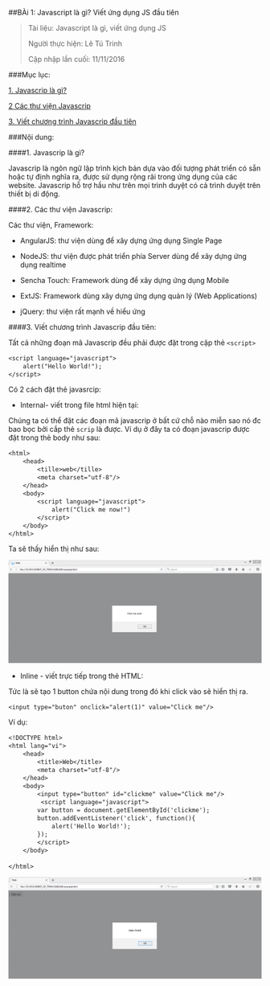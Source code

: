##BÀi 1: Javascript là gì? Viết ứng dụng JS đầu tiên

>Tài liệu: Javascript là gì, viết ứng dụng JS
>
>Người thực hiện: Lê Tú Trinh
>
>Cập nhập lần cuối: 11/11/2016

###Mục lục:

[1. Javascrip là gì?](#1)

[2 Các thư viện Javascrip](#2)

[3. Viết chương trình Javascrip đầu tiên](#3)

###Nội dung:

<a name="1"></a>
####1. Javascrip là gì?

Javascrip là ngôn ngữ lập trình kịch bản dựa vào đối tượng phát triển có sẵn hoặc tự định nghĩa ra, được sử dụng rộng rãi trong ứng dụng của các website. Javascrip hỗ trợ hầu như trên mọi trình duyệt có cả trình duyệt trên thiết bị di động.

<a name="2"></a>
####2. Các thư viện Javascrip:

Các thư viện, Framework:

- AngularJS: thư viện dùng để xây dựng ứng dụng Single Page

- NodeJS: thư viện được phát triển phía Server dùng để xây dựng ứng dụng realtime

- Sencha Touch: Framework  dùng để xây dựng ứng dụng Mobile

- ExtJS: Framework dùng xây dựng ứng dụng quản lý (Web Applications)

- jQuery: thư viện rất mạnh về hiểu ứng

<a name="3"></a>
####3. Viết chương trình Javascrip đầu tiên:

Tất cả những đoạn mã Javascrip đều phải được đặt trong cặp thẻ `<script>` 

```
<script language="javascript">
	alert("Hello World!");
</script>
```
Có 2 cách đặt thẻ javasrcip:

- Internal- viết trong file html hiện tại:

Chúng ta có thể đặt các đoạn mã javascrip ở bất cứ chỗ nào miễn sao nó đc bao bọc bởi cắp thẻ `scrip` là được. Ví dụ ở đây ta có đoạn javascrip được đặt trong thẻ body như sau:

```
<html>
	<head>
		<tille>web</tille>
		<meta charset="utf-8"/>
	</head>
	<body>
		<script language="javascript">
			alert("Click me now!")
		</script>
	</body>
</html>
```

Ta sẽ thấy hiển thị như sau:

![1](https://github.com/TrinhTu/web_developer/blob/master/Task09_Javascript_Course_01/Bai01_Javascript/image/1.png)

- Inline - viết trực tiếp trong thẻ HTML:

Tức là sẽ tạo 1 button chứa nội dung trong đó khi click vào sẽ hiển thị ra.

```
<input type="buton" onclick="alert(1)" value="Click me"/>
```
Ví dụ:

```
<!DOCTYPE html>
<html lang="vi">
	<head>
		<title>Web</title>
		<meta charset="utf-8"/>
	</head>
	<body>
		<input type="button" id="clickme" value="Click me"/>
		 <script language="javascript">
        var button = document.getElementById('clickme');
        button.addEventListener('click', function(){
            alert('Hello World!');
        });
        </script>
	</body>
	
</html>
```

![2](https://github.com/TrinhTu/web_developer/blob/master/Task09_Javascript_Course_01/Bai01_Javascript/image/2.png)
